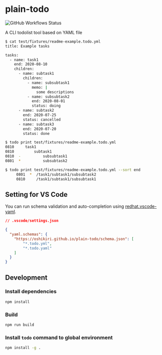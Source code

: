 plain-todo
=====

![GitHub Workflows Status](https://github.com/oshikiri/plain-todo/workflows/test/badge.svg)

A CLI todolist tool based on YAML file

```sh
$ cat test/fixtures/readme-example.todo.yml
title: Example tasks

tasks:
  - name: task1
    end: 2020-08-10
    children:
      - name: subtask1
        children:
          - name: subsubtask1
            memo: |
              some descriptions
          - name: subsubtask2
            end: 2020-08-01
            status: doing
      - name: subtask2
        end: 2020-07-25
        status: cancelled
      - name: subtask3
        end: 2020-07-20
        status: done

$ todo print test/fixtures/readme-example.todo.yml
0810     task1
0810         subtask1
0810  -          subsubtask1
0801  *          subsubtask2

$ todo print test/fixtures/readme-example.todo.yml --sort end
     0801  *  /task1/subtask1/subsubtask2
     0810     /task1/subtask1/subsubtask1
```

## Setting for VS Code

You can run schema validation and auto-completion using [redhat.vscode-yaml](https://marketplace.visualstudio.com/items?itemName=redhat.vscode-yaml).

```json
// .vscode/settings.json

{
  "yaml.schemas": {
    "https://oshikiri.github.io/plain-todo/schema.json": [
        "*.todo.yml",
        "*.todo.yaml"
    ]
  }
}
```

## Development
### Install dependencies
```sh
npm install
```

### Build
```sh
npm run build
```

### Install `todo` command to global environment
```sh
npm install -g .
```
